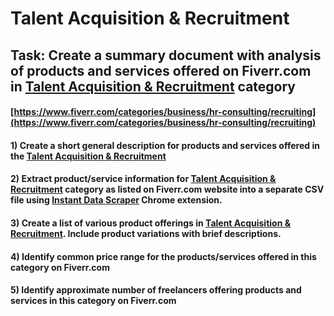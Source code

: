 # Talent Acquisition & Recruitment
## Task: Create a summary document with analysis of products and services offered on Fiverr.com in [Talent Acquisition & Recruitment](https://www.fiverr.com/categories/business/hr-consulting/recruiting) category
#### [https://www.fiverr.com/categories/business/hr-consulting/recruiting](https://www.fiverr.com/categories/business/hr-consulting/recruiting)
#### 1) Create a short general description for products and services offered in the [Talent Acquisition & Recruitment](https://www.fiverr.com/categories/business/hr-consulting/recruiting)
#### 2) Extract product/service information for [Talent Acquisition & Recruitment](https://www.fiverr.com/categories/business/hr-consulting/recruiting) category as listed on Fiverr.com website into a separate CSV file using [Instant Data Scraper](https://chrome.google.com/webstore/detail/instant-data-scraper/ofaokhiedipichpaobibbnahnkdoiiah) Chrome extension.
#### 3) Create a list of various product offerings in [Talent Acquisition & Recruitment](https://www.fiverr.com/categories/business/hr-consulting/recruiting). Include product variations with brief descriptions.
#### 4) Identify common price range for the products/services offered in this category on Fiverr.com
#### 5) Identify approximate number of freelancers offering products and services in this category on Fiverr.com
